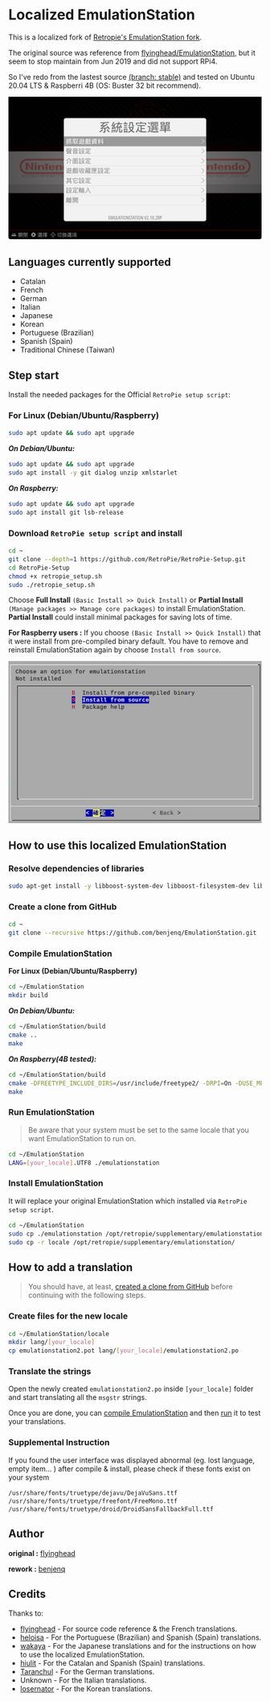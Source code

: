 # Localized EmulationStation

This is a localized fork of [Retropie's EmulationStation fork](https://github.com/RetroPie/EmulationStation).

The original source was reference from [flyinghead/EmulationStation](https://github.com/flyinghead/EmulationStation), but it seem to stop maintain from Jun 2019 and did not support RPi4.

So I've redo from the lastest source [(branch: stable)](https://github.com/RetroPie/EmulationStation/commit/2dd5e6b67932e300e56bc8a18091d7a09bc5122b) and tested on Ubuntu 20.04 LTS & Raspberri 4B (OS: Buster 32 bit recommend).

![screenshot of EmulationStation](pics/screenshot.png)
## Languages currently supported

* Catalan
* French
* German
* Italian
* Japanese
* Korean
* Portuguese (Brazilian)
* Spanish (Spain)
* Traditional Chinese (Taiwan)

## Step start
Install the needed packages for the Official `RetroPie setup script`:

### For Linux (Debian/Ubuntu/Raspberry)

```bash
sudo apt update && sudo apt upgrade
```

***On Debian/Ubuntu:***

```bash
sudo apt update && sudo apt upgrade
sudo apt install -y git dialog unzip xmlstarlet
```

***On Raspberry:***

```bash
sudo apt update && sudo apt upgrade
sudo apt install git lsb-release
```

### Download `RetroPie setup script` and install

```bash
cd ~
git clone --depth=1 https://github.com/RetroPie/RetroPie-Setup.git
cd RetroPie-Setup
chmod +x retropie_setup.sh
sudo ./retropie_setup.sh
```
Choose **Full Install** `(Basic Install >> Quick Install)` or **Partial Install** `(Manage packages >> Manage core packages)` to install EmulationStation. **Partial Install** could install minimal packages for saving lots of time.

**For Raspberry users :** If you choose `(Basic Install >> Quick Install)` that it were install from pre-compiled binary default. You have to remove and reinstall EmulationStation again by choose `Install from source`. 

![screenshot of EmulationStation source](pics/es_source.png)

## How to use this localized EmulationStation

### Resolve dependencies of libraries

```bash
sudo apt-get install -y libboost-system-dev libboost-filesystem-dev libboost-date-time-dev libboost-locale-dev libfreeimage-dev libfreetype6-dev libeigen3-dev libcurl4-openssl-dev libasound2-dev cmake libsdl2-dev gettext
```

### Create a clone from GitHub

```bash
cd ~
git clone --recursive https://github.com/benjenq/EmulationStation.git
```

### Compile EmulationStation

**For Linux (Debian/Ubuntu/Raspberry)**

```bash
cd ~/EmulationStation
mkdir build
```

***On Debian/Ubuntu:***

```bash
cd ~/EmulationStation/build
cmake ..
make
```

***On Raspberry(4B tested):***
```bash
cd ~/EmulationStation/build
cmake -DFREETYPE_INCLUDE_DIRS=/usr/include/freetype2/ -DRPI=On -DUSE_MESA_GLES=On ..
make
```
### Run EmulationStation

> Be aware that your system must be set to the same locale that you want EmulationStation to run on.

```bash
cd ~/EmulationStation
LANG=[your_locale].UTF8 ./emulationstation
```

### Install EmulationStation

It will replace your original EmulationStation which installed via `RetroPie setup script`.

```bash
cd ~/EmulationStation
sudo cp ./emulationstation /opt/retropie/supplementary/emulationstation/
sudo cp -r locale /opt/retropie/supplementary/emulationstation/
```

## How to add a translation

> You should have, at least, [created a clone from GitHub](#create-a-clone-from-github) before continuing with the following steps.

### Create files for the new locale

```bash
cd ~/EmulationStation/locale
mkdir lang/[your_locale]
cp emulationstation2.pot lang/[your_locale]/emulationstation2.po
```

### Translate the strings

Open the newly created `emulationstation2.po` inside `[your_locale]` folder and start translating all the `msgstr` strings.

Once you are done, you can [compile EmulationStation](#compile-emulationstation) and then [run](#run-emulationstation) it to test your translations.

### Supplemental Instruction

If you found the user interface was displayed abnormal (eg. lost language, empty item... ) after compile & install, please check if these fonts exist on your system

```
/usr/share/fonts/truetype/dejavu/DejaVuSans.ttf
/usr/share/fonts/truetype/freefont/FreeMono.ttf
/usr/share/fonts/truetype/droid/DroidSansFallbackFull.ttf
```

## Author

**original :** [flyinghead](https://github.com/flyinghead)

**rework :** [benjenq](https://github.com/benjenq)


## Credits

Thanks to:

* [flyinghead](https://github.com/flyinghead) - For source code reference & the French translations.
* [heloisa](https://github.com/heloisatech) - For the Portuguese (Brazilian) and Spanish (Spain) translations.
* [wakaya](https://retropie.org.uk/forum/user/wakaya) - For the Japanese translations and for the instructions on how to use the localized EmulationStation.
* [hiulit](https://github.com/hiulit) - For the Catalan and Spanish (Spain) translations.
* [Taranchul](https://github.com/Taranchul) - For the German translations.
* Unknown - For the Italian translations.
* [losernator](https://github.com/losernator) - For the Korean translations.
